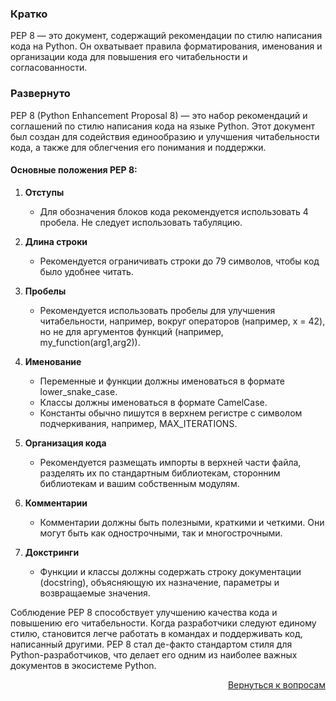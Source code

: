 ### Кратко

PEP 8 — это документ, содержащий рекомендации по стилю написания кода на Python. Он охватывает правила форматирования,
именования и организации кода для повышения его читабельности и согласованности.

### Развернуто

PEP 8 (Python Enhancement Proposal 8) — это набор рекомендаций и соглашений по стилю написания кода на языке Python.
Этот документ был создан для содействия единообразию и улучшения читабельности кода, а также для облегчения его
понимания и поддержки.

#### Основные положения PEP 8:

1. **Отступы**
    - Для обозначения блоков кода рекомендуется использовать 4 пробела. Не следует использовать табуляцию.

2. **Длина строки**
    - Рекомендуется ограничивать строки до 79 символов, чтобы код было удобнее читать.

3. **Пробелы**
    - Рекомендуется использовать пробелы для улучшения читабельности, например, вокруг операторов (например, x = 42), но
      не для аргументов функций (например, my_function(arg1,arg2)).

4. **Именование**
    - Переменные и функции должны именоваться в формате lower_snake_case.
    - Классы должны именоваться в формате CamelCase.
    - Константы обычно пишутся в верхнем регистре с символом подчеркивания, например, MAX_ITERATIONS.

5. **Организация кода**
    - Рекомендуется размещать импорты в верхней части файла, разделять их по стандартным библиотекам, сторонним
      библиотекам и вашим собственным модулям.

6. **Комментарии**
    - Комментарии должны быть полезными, краткими и четкими. Они могут быть как однострочными, так и многострочными.

7. **Докстринги**
    - Функции и классы должны содержать строку документации (docstring), объясняющую их назначение, параметры и
      возвращаемые значения.

Соблюдение PEP 8 способствует улучшению качества кода и повышению его читабельности. Когда разработчики следуют единому
стилю, становится легче работать в командах и поддерживать код, написанный другими. PEP 8 стал де-факто стандартом
стиля для Python-разработчиков, что делает его одним из наиболее важных документов в экосистеме Python.

<div align="right">

[Вернуться к вопросам](../Вопросы.md)

</div>
